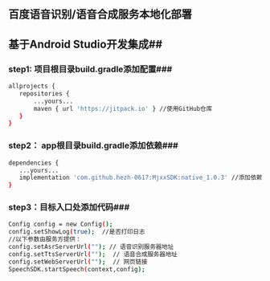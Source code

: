 ## 百度语音识别/语音合成服务本地化部署

## 基于Android Studio开发集成##

### step1: 项目根目录build.gradle添加配置###

```bash
allprojects {
   repositories {
       ...yours...
       maven { url 'https://jitpack.io' } //使用GitHub仓库
   }
}
```


### step2： app根目录build.gradle添加依赖###

```bash
dependencies {
   ...yours...
   implementation 'com.github.hezh-0617:MjxxSDK:native_1.0.3' //添加依赖
}
```


### step3：目标入口处添加代码###
```bash
Config config = new Config();
config.setShowLog(true);  //是否打印日志
//以下参数由服务方提供：
config.setAsrServerUrl(""); // 语音识别服务器地址
config.setTtsServerUrl("");  // 语音合成服务器地址
config.setWebServerUrl("");  // 网页链接
SpeechSDK.startSpeech(context,config);
```
